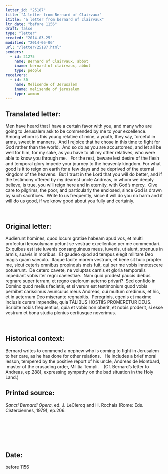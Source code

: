 ```yaml
---
letter_id: "25187"
title: "A letter from Bernard of Clairvaux"
ititle: "a letter from bernard of clairvaux"
ltr_date: "before 1156"
draft: false
type: "letter"
created: "2014-03-25"
modified: "2014-05-06"
url: "/letter/25187.html"
senders:
  - id: 21275
    name: Bernard of Clairvaux, abbot
    iname: bernard of clairvaux, abbot
    type: people
receivers:
  - id: 30
    name: Melisende of Jerusalem
    iname: melisende of jerusalem
    type: woman
---
```

<h2> Translated letter:</h2><p class="Bodytext21">Men have heard that I have a certain favor with you, and many who are going to Jerusalem ask to be commended by me to your excellence.&nbsp; Among whom is this young relative of mine, a youth, they say, forceful in arms, sweet in manners.&nbsp; And I rejoice that he chose in this time to fight for God rather than the world.&nbsp; And so do as you are accustomed, and let all be well for him, for my sake, as you have to all my other relatives, who were able to know you through me.&nbsp;&nbsp; For the rest, beware lest desire of the flesh and temporal glory impede your journey to the heavenly kingdom. For what good is it to reign on earth for a few days and be deprived of the eternal kingdom of the heavens.&nbsp; But I trust in the Lord that you will do better, and if the testimony offered by my dearest uncle Andreas, in whom we deeply believe, is true, you will reign here and in eternity, with God’s mercy.&nbsp; Give care to pilgrims, the poor, and particularly the enclosed, since God is drawn by such sacrifices.&nbsp; Write to us frequently, since it will do you no harm and it will do us good, if we know good about you fully and certainly.</p><p class="Bodytext21">&nbsp;</p><h2 class="mt-4"> Original letter:</h2><p class="Bodytext21">Audierunt homines, quod locum gratiae habeam apud vos, et multi profecturi Ierosolymam petunt se vestrae excellentiae per me commendari.&nbsp; Ex quibus est iste iuvenis consanguineus meus, iuvenis, ut aiunt, strenuus in armis, suavis in moribus.&nbsp; Et gaudeo quod ad tempus elegit militare Deo magis quam saeculo.&nbsp; Itaque facite morem vestrum, et bene sit huic propter me, sicut ceteris omnibus propinquis meis fuit, qui per me vobis innotescere potuerunt.&nbsp; De cetero cavete, ne voluptas carnis et gloria temporalis impediant vobis iter regni caelestiae.&nbsp; Nam quid prodest paucis diebus regnare super terram, et regno caelorum aeterno privari?&nbsp; Sed confido in Domino quod melius facietis, et si verum est testimonium quod vobis perhibet carissimus avunculus meus Andreas, cui multum credimus, et hic, et in aeternum Deo miserante regnabitis.&nbsp; Peregrinis, egenis et maxime inclusis curam impendite, quia TALIBUS HOSTIIS PROMERETUR DEUS.&nbsp; Scribite nobis frequentius, quia et vobis non oberit, et nobis proderit, si esse vestrum et bona studia plenius certiusque noverimus.</p><p class="Bodytext21">&nbsp;</p><h2 class="mt-4"> Historical context:</h2><p class="Bodytext21">Bernard writes to commend a nephew who is coming to fight in Jerusalem to her care, as he has done for other relations.&nbsp; &nbsp;He includes a brief moral lesson, tempered by the positive report of his uncle, Andreas de Montbard, &nbsp;master of the crusading order, Militia Templi.&nbsp; &nbsp;&nbsp;(Cf. Bernard’s letter to Andreas, ep.288), expressing sympathy on the bad situation in the Holy Land.)</p><h2 class="mt-4"> Printed source:</h2><p class="Bodytext21"><em>Sancti Bernardi Opera</em>, ed. J. LeClercq and H. Rochais (Rome: Eds. Cisterciennes, 1979), ep.206.</p><p class="Bodytext21">&nbsp;</p><p class="Bodytext21">&nbsp;</p><p class="Bodytext21">&nbsp;</p><h2 class="mt-4"> Date:</h2>before 1156